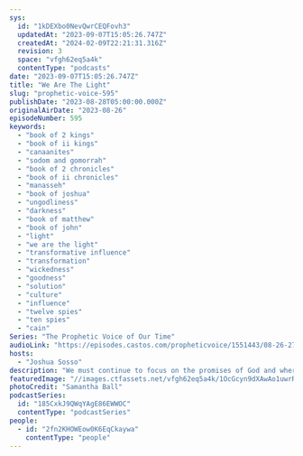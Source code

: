 ```yaml
---
sys:
  id: "1kDEXbo0NevQwrCEQFovh3"
  updatedAt: "2023-09-07T15:05:26.747Z"
  createdAt: "2024-02-09T22:21:31.316Z"
  revision: 3
  space: "vfgh62eq5a4k"
  contentType: "podcasts"
date: "2023-09-07T15:05:26.747Z"
title: "We Are The Light"
slug: "prophetic-voice-595"
publishDate: "2023-08-28T05:00:00.000Z"
originalAirDate: "2023-08-26"
episodeNumber: 595
keywords:
  - "book of 2 kings"
  - "book of ii kings"
  - "canaanites"
  - "sodom and gomorrah"
  - "book of 2 chronicles"
  - "book of ii chronicles"
  - "manasseh"
  - "book of joshua"
  - "ungodliness"
  - "darkness"
  - "book of matthew"
  - "book of john"
  - "light"
  - "we are the light"
  - "transformative influence"
  - "transformation"
  - "wickedness"
  - "goodness"
  - "solution"
  - "culture"
  - "influence"
  - "twelve spies"
  - "ten spies"
  - "cain"
Series: "The Prophetic Voice of Our Time"
audioLink: "https://episodes.castos.com/propheticvoice/1551443/08-26-27-23-The-Prophetic-Voice-of-our-Time-mixdown-.mp3"
hosts:
  - "Joshua Sosso"
description: "We must continue to focus on the promises of God and where He is leading us. It is our responsibility as Christians to be the light to the world. This means we should be a transformative force wherever we go; when light comes, darkness has to scatter. The light never has to concern itself with darkness, so let us stop complaining about the wicked and see things in our culture through the promise of God. Let us be like the two spies, Joshua and Caleb, that brought back a good report; let us believe God and act accordingly."
featuredImage: "//images.ctfassets.net/vfgh62eq5a4k/1OcGcyn9dXAwAo1uwrRDH9/b51e805a07cc4a0b1ec13c13f5fec874/samantha-ball-mLSI5tulEQ4-unsplash__1_.jpg"
photoCredit: "Samantha Ball"
podcastSeries:
  id: "185CxkJ9QWqYAgE86EWWOC"
  contentType: "podcastSeries"
people:
  - id: "2fn2KHOWEow0K6EqCkaywa"
    contentType: "people"
---
```

